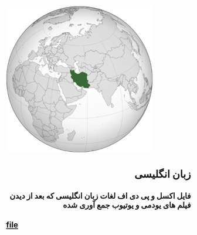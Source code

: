 <img src="https://raw.githubusercontent.com/wer340/English/main/main-image/Iran_(orthographic_projection).svg.png" width=400 height=400   >

 # <div dir="rtl"> زبان انگلیسی </div>

## <div dir="rtl"> فایل اکسل  و پی دی اف لغات زبان انگلیسی که بعد از دیدن فیلم های یودمی و یوتیوب جمع آوری شده  </div>
## [file](https://github.com/wer340/English/tree/main/Excell_word) 
